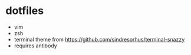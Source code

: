 # dotfiles

* vim
* zsh
* terminal theme from https://github.com/sindresorhus/terminal-snazzy
* requires antibody
